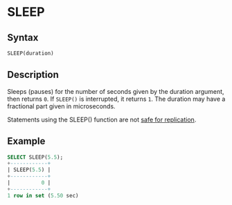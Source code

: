 # SLEEP

## Syntax

```sql
SLEEP(duration)
```

## Description

Sleeps (pauses) for the number of seconds given by the duration argument, then
returns <code class="highlight fixed" style="white-space:pre-wrap">0</code>. If <code class="highlight fixed" style="white-space:pre-wrap">SLEEP()</code> is interrupted, it
returns <code class="highlight fixed" style="white-space:pre-wrap">1</code>. The duration may have a fractional part given in
microseconds.

Statements using the SLEEP() function are not [safe for replication](/kb/en/unsafe-statements-for-replication/).

## Example

```sql
SELECT SLEEP(5.5);
+------------+
| SLEEP(5.5) |
+------------+
|          0 |
+------------+
1 row in set (5.50 sec)
```